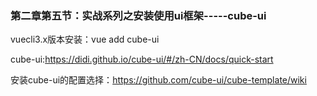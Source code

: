 ### 第二章第五节：实战系列之安装使用ui框架-----cube-ui

vuecli3.x版本安装：vue add cube-ui

cube-ui:https://didi.github.io/cube-ui/#/zh-CN/docs/quick-start

安装cube-ui的配置选择：https://github.com/cube-ui/cube-template/wiki
